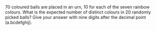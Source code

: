 $70$ coloured balls are placed in an urn, $10$ for each of the seven rainbow colours.
What is the expected number of distinct colours in $20$ randomly picked balls?
Give your answer with nine digits after the decimal point (a.bcdefghij).